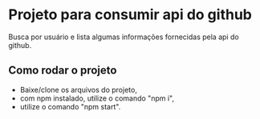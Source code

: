 # Projeto para consumir api do github

Busca por usuário e lista algumas informações fornecidas pela api do github.

## Como rodar o projeto

- Baixe/clone os arquivos do projeto,
- com npm instalado, utilize o comando "npm i",
- utilize o comando "npm start".